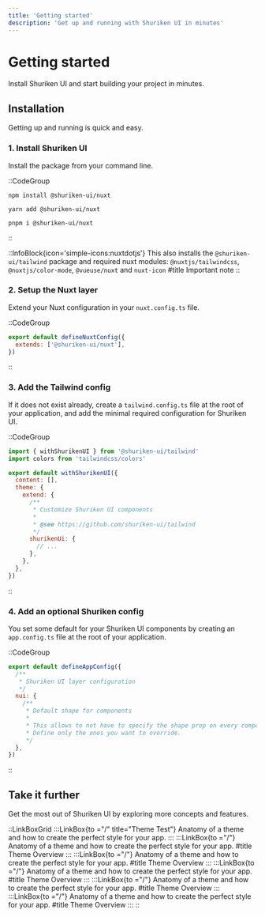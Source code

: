 ```yaml
---
title: 'Getting started'
description: 'Get up and running with Shuriken UI in minutes'
---
```


# Getting started

Install Shuriken UI and start building your project in minutes.

## Installation

Getting up and running is quick and easy.

### 1. Install Shuriken UI

Install the package from your command line.

::CodeGroup

```shell [npm]
npm install @shuriken-ui/nuxt
```

```shell [yarn]
yarn add @shuriken-ui/nuxt
```

```shell [pnpm]
pnpm i @shuriken-ui/nuxt
```

::

::InfoBlock{icon='simple-icons:nuxtdotjs'}
This also installs the `@shuriken-ui/tailwind` package and required nuxt modules: `@nuxtjs/tailwindcss`, `@nuxtjs/color-mode`, `@vueuse/nuxt` and `nuxt-icon`
#title
Important note
::

### 2. Setup the Nuxt layer

Extend your Nuxt configuration in your `nuxt.config.ts` file.

::CodeGroup

```js [nuxt.config.ts]
export default defineNuxtConfig({
  extends: ['@shuriken-ui/nuxt'],
})
```

::

### 3. Add the Tailwind config

If it does not exist already, create a `tailwind.config.ts` file at the root of your application, and add the minimal required configuration for Shuriken UI.

::CodeGroup

```js [tailwind.config.ts]
import { withShurikenUI } from '@shuriken-ui/tailwind'
import colors from 'tailwindcss/colors'

export default withShurikenUI({
  content: [],
  theme: {
    extend: {
      /**
       * Customize Shuriken UI components
       *
       * @see https://github.com/shuriken-ui/tailwind
       */
      shurikenUi: {
        // ...
      },
    },
  },
})
```

::

### 4. Add an optional Shuriken config

You set some default for your Shuriken UI components by creating an `app.config.ts` file at the root of your application.

::CodeGroup

```js [app.config.ts]
export default defineAppConfig({
  /**
   * Shuriken UI layer configuration
   */
  nui: {
    /**
     * Default shape for components
     *
     * This allows to not have to specify the shape prop on every component.
     * Define only the ones you want to override.
     */
  },
})
```

::

## Take it further

Get the most out of Shuriken UI by exploring more concepts and features.

::LinkBoxGrid
:::LinkBox{to ="/" title="Theme Test"}
Anatomy of a theme and how to create the perfect style for your app.
:::
:::LinkBox{to ="/"}
Anatomy of a theme and how to create the perfect style for your app.
#title
Theme Overview
:::
:::LinkBox{to ="/"}
Anatomy of a theme and how to create the perfect style for your app.
#title
Theme Overview
:::
:::LinkBox{to ="/"}
Anatomy of a theme and how to create the perfect style for your app.
#title
Theme Overview
:::
:::LinkBox{to ="/"}
Anatomy of a theme and how to create the perfect style for your app.
#title
Theme Overview
:::
:::LinkBox{to ="/"}
Anatomy of a theme and how to create the perfect style for your app.
#title
Theme Overview
:::
::
